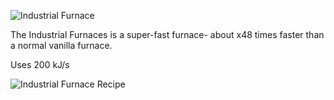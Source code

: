 ![Industrial Furnace](http://i.imgur.com/rb9kw8D.png?1)

The Industrial Furnaces is a super-fast furnace- about x48 times faster than a normal vanilla furnace.

Uses 200 kJ/s

![Industrial Furnace Recipe](http://i.imgur.com/f5FmCqN.png?1)